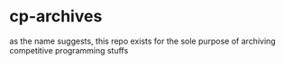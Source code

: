 # cp-archives
as the name suggests, this repo exists for the sole purpose of archiving competitive programming stuffs